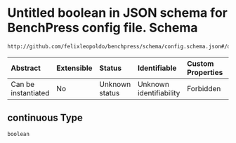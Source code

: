 # Untitled boolean in JSON schema for BenchPress config file. Schema

```txt
http://github.com/felixleopoldo/benchpress/schema/config.schema.json#/definitions/gobnilp/properties/continuous
```



| Abstract            | Extensible | Status         | Identifiable            | Custom Properties | Additional Properties | Access Restrictions | Defined In                                                       |
| :------------------ | :--------- | :------------- | :---------------------- | :---------------- | :-------------------- | :------------------ | :--------------------------------------------------------------- |
| Can be instantiated | No         | Unknown status | Unknown identifiability | Forbidden         | Allowed               | none                | [config.schema.json*](config.schema.json "open original schema") |

## continuous Type

`boolean`
